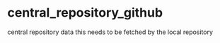 # central_repository_github
central repository data
this needs to be fetched by the local repository
